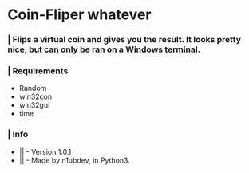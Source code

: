 # Coin-Fliper whatever

### | Flips a virtual coin and gives you the result. It looks pretty nice, but can only be ran on a Windows terminal.


### | Requirements

- Random
- win32con
- win32gui
- time 


### | Info
- || - Version 1.0.1               
- || - Made by n1ubdev, in Python3. 


